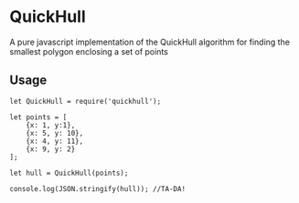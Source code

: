 # QuickHull
A pure javascript implementation of the QuickHull algorithm for finding the smallest polygon enclosing a set of points

## Usage
    let QuickHull = require('quickhull');

    let points = [
        {x: 1, y:1},
        {x: 5, y: 10},
        {x: 4, y: 11},
        {x: 9, y: 2}
    ];

    let hull = QuickHull(points);

    console.log(JSON.stringify(hull)); //TA-DA!
